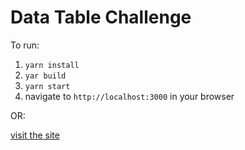 # Data Table Challenge

To run:
  1. `yarn install`
  2. `yar build`
  3. `yarn start`
  4. navigate to `http://localhost:3000` in your browser

OR:

[visit the site](https://challenge-dash.herokuapp.com)
